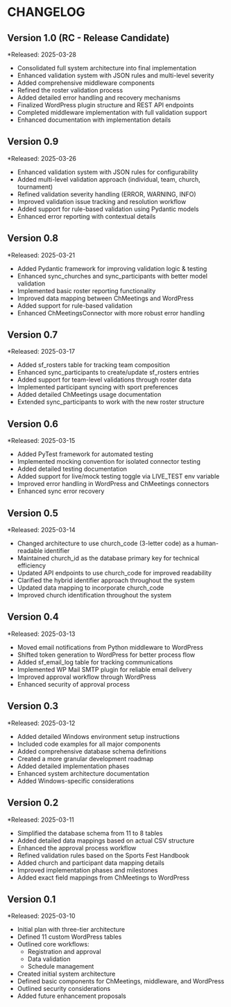 # CHANGELOG

## Version 1.0 (RC - Release Candidate)
*Released: 2025-03-28

- Consolidated full system architecture into final implementation
- Enhanced validation system with JSON rules and multi-level severity
- Added comprehensive middleware components
- Refined the roster validation process
- Added detailed error handling and recovery mechanisms
- Finalized WordPress plugin structure and REST API endpoints
- Completed middleware implementation with full validation support
- Enhanced documentation with implementation details

## Version 0.9
*Released: 2025-03-26

- Enhanced validation system with JSON rules for configurability
- Added multi-level validation approach (individual, team, church, tournament)
- Refined validation severity handling (ERROR, WARNING, INFO)
- Improved validation issue tracking and resolution workflow
- Added support for rule-based validation using Pydantic models
- Enhanced error reporting with contextual details

## Version 0.8
*Released: 2025-03-21

- Added Pydantic framework for improving validation logic & testing
- Enhanced sync_churches and sync_participants with better model validation
- Implemented basic roster reporting functionality
- Improved data mapping between ChMeetings and WordPress
- Added support for rule-based validation
- Enhanced ChMeetingsConnector with more robust error handling

## Version 0.7
*Released: 2025-03-17

- Added sf_rosters table for tracking team composition
- Enhanced sync_participants to create/update sf_rosters entries
- Added support for team-level validations through roster data
- Implemented participant syncing with sport preferences
- Added detailed ChMeetings usage documentation
- Extended sync_participants to work with the new roster structure

## Version 0.6
*Released: 2025-03-15

- Added PyTest framework for automated testing
- Implemented mocking convention for isolated connector testing
- Added detailed testing documentation
- Added support for live/mock testing toggle via LIVE_TEST env variable
- Improved error handling in WordPress and ChMeetings connectors
- Enhanced sync error recovery

## Version 0.5
*Released: 2025-03-14

- Changed architecture to use church_code (3-letter code) as a human-readable identifier
- Maintained church_id as the database primary key for technical efficiency
- Updated API endpoints to use church_code for improved readability
- Clarified the hybrid identifier approach throughout the system
- Updated data mapping to incorporate church_code
- Improved church identification throughout the system

## Version 0.4
*Released: 2025-03-13

- Moved email notifications from Python middleware to WordPress
- Shifted token generation to WordPress for better process flow
- Added sf_email_log table for tracking communications
- Implemented WP Mail SMTP plugin for reliable email delivery
- Improved approval workflow through WordPress
- Enhanced security of approval process

## Version 0.3
*Released: 2025-03-12

- Added detailed Windows environment setup instructions
- Included code examples for all major components
- Added comprehensive database schema definitions
- Created a more granular development roadmap
- Added detailed implementation phases
- Enhanced system architecture documentation
- Added Windows-specific considerations

## Version 0.2
*Released: 2025-03-11

- Simplified the database schema from 11 to 8 tables
- Added detailed data mappings based on actual CSV structure
- Enhanced the approval process workflow
- Refined validation rules based on the Sports Fest Handbook
- Added church and participant data mapping details
- Improved implementation phases and milestones
- Added exact field mappings from ChMeetings to WordPress

## Version 0.1
*Released: 2025-03-10

- Initial plan with three-tier architecture
- Defined 11 custom WordPress tables
- Outlined core workflows:
  - Registration and approval
  - Data validation
  - Schedule management
- Created initial system architecture
- Defined basic components for ChMeetings, middleware, and WordPress
- Outlined security considerations
- Added future enhancement proposals
